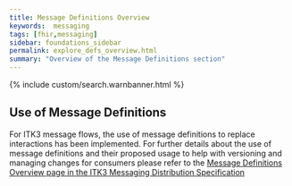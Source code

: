 ```yaml
---
title: Message Definitions Overview
keywords:  messaging
tags: [fhir,messaging]
sidebar: foundations_sidebar
permalink: explore_defs_overview.html
summary: "Overview of the Message Definitions section"
---
```


{% include custom/search.warnbanner.html %}

## Use of Message Definitions ##

For ITK3 message flows, the use of message definitions to replace interactions has been implemented. For further details about the use of message definitions and their proposed usage to help with versioning and managing changes for consumers please refer to the [Message Definitions Overview page in the ITK3 Messaging Distribution Specification](https://nhsconnect.github.io/ITK3-FHIR-Messaging-Distribution/explore_defs_overview.html)




